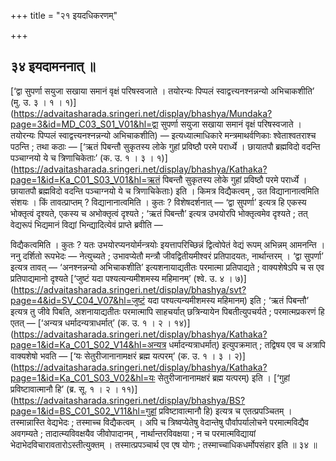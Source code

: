 +++
title = "२१ इयदधिकरणम्"

+++

## ३४ इयदामननात् ॥

[‘द्वा सुपर्णा सयुजा सखाया समानं वृक्षं परिषस्वजाते । तयोरन्यः पिप्पलं स्वाद्वत्त्यनश्नन्नन्यो अभिचाकशीति’ (मु. उ. ३ । १ । १)](https://advaitasharada.sringeri.net/display/bhashya/Mundaka?page=3&id=MD_C03_S01_V01&hl=द्वा सुपर्णा सयुजा सखाया समानं वृक्षं परिषस्वजाते । तयोरन्यः पिप्पलं स्वाद्वत्त्यनश्नन्नन्यो अभिचाकशीति) — इत्यध्यात्माधिकारे मन्त्रमाथर्वणिकाः श्वेताश्वतराश्च पठन्ति ; तथा कठाः — [‘ऋतं पिबन्तौ सुकृतस्य लोके गुहां प्रविष्ठौ परमे परार्ध्ये । छायातपौ ब्रह्मविदो वदन्ति पञ्चाग्नयो ये च त्रिणाचिकेताः’ (क. उ. १ । ३ । १)](https://advaitasharada.sringeri.net/display/bhashya/Kathaka?page=1&id=Ka_C01_S03_V01&hl=ऋतं पिबन्तौ सुकृतस्य लोके गुहां प्रविष्ठौ परमे परार्ध्ये । छायातपौ ब्रह्मविदो वदन्ति पञ्चाग्नयो ये च त्रिणाचिकेताः) इति । किमत्र विद्यैकत्वम् , उत विद्यानानात्वमिति संशयः । किं तावत्प्राप्तम् ? विद्यानानात्वमिति । कुतः ? विशेषदर्शनात् — ‘द्वा सुपर्णा’ इत्यत्र हि एकस्य भोक्तृत्वं दृश्यते, एकस्य च अभोक्तृत्वं दृश्यते ; ‘ऋतं पिबन्तौ’ इत्यत्र उभयोरपि भोक्तृत्वमेव दृश्यते ; तत् वेद्यरूपं भिद्यमानं विद्यां भिन्द्यादित्येवं प्राप्ते ब्रवीति —

विद्यैकत्वमिति । कुतः ? यतः उभयोरप्यनयोर्मन्त्रयोः इयत्तापरिच्छिन्नं द्वित्वोपेतं वेद्यं रूपम् अभिन्नम् आमनन्ति । ननु दर्शितो रूपभेदः — नेत्युच्यते ; उभावप्येतौ मन्त्रौ जीवद्वितीयमीश्वरं प्रतिपादयतः, नार्थान्तरम् । ‘द्वा सुपर्णा’ इत्यत्र तावत् — ‘अनश्नन्नन्यो अभिचाकशीति’ इत्यशनायाद्यतीतः परमात्मा प्रतिपाद्यते ; वाक्यशेषेऽपि च स एव प्रतिपाद्यमानो दृश्यते [‘जुष्टं यदा पश्यत्यन्यमीशमस्य महिमानम्’ (श्वे. उ. ४ । ७)](https://advaitasharada.sringeri.net/display/bhashya/svt?page=4&id=SV_C04_V07&hl=जुष्टं यदा पश्यत्यन्यमीशमस्य महिमानम्) इति ; ‘ऋतं पिबन्तौ’ इत्यत्र तु जीवे पिबति, अशनायाद्यतीतः परमात्मापि साहचर्यात् छत्रिन्यायेन पिबतीत्युपचर्यते ; परमात्मप्रकरणं हि एतत् — [‘अन्यत्र धर्मादन्यत्राधर्मात्’ (क. उ. १ । २ । १४)](https://advaitasharada.sringeri.net/display/bhashya/Kathaka?page=1&id=Ka_C01_S02_V14&hl=अन्यत्र धर्मादन्यत्राधर्मात्) इत्युपक्रमात् ; तद्विषय एव च अत्रापि वाक्यशेषो भवति — [‘यः सेतुरीजानानामक्षरं ब्रह्म यत्परम्’ (क. उ. १ । ३ । २)](https://advaitasharada.sringeri.net/display/bhashya/Kathaka?page=1&id=Ka_C01_S03_V02&hl=यः सेतुरीजानानामक्षरं ब्रह्म यत्परम्) इति । [‘गुहां प्रविष्टावात्मानौ हि’ (ब्र. सू. १ । २ । ११)](https://advaitasharada.sringeri.net/display/bhashya/BS?page=1&id=BS_C01_S02_V11&hl=गुहां प्रविष्टावात्मानौ हि) इत्यत्र च एतत्प्रपञ्चितम् । तस्मान्नास्ति वेद्यभेदः ; तस्माच्च विद्यैकत्वम् । अपि च त्रिष्वप्येतेषु वेदान्तेषु पौर्वापर्यालोचने परमात्मविद्यैव अवगम्यते ; तादात्म्यविवक्षयैव जीवोपादानम् , नार्थान्तरविवक्षया ; न च परमात्मविद्यायां भेदाभेदविचारावतारोऽस्तीत्युक्तम् । तस्मात्प्रपञ्चार्थ एव एष योगः ; तस्माच्चाधिकधर्मोपसंहार इति ॥ ३४ ॥
